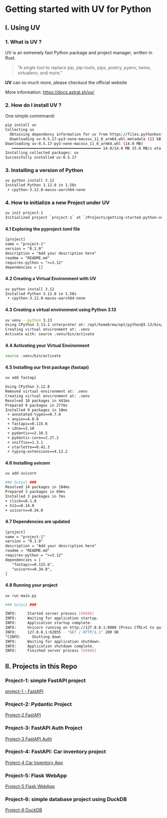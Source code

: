 # Getting started with UV for Python

## I. Using UV

### 1. What is UV ?

UV is an extremely fast Python package and project manager, written in Rust.

> "A single tool to replace pip, pip-tools, pipx, poetry, pyenv, twine, virtualenv, and more."

**UV** can so much more, please checkout the official website

More information: https://docs.astral.sh/uv/

### 2. How do I install UV ?

One simple commmand:

```bash
pip install uv
Collecting uv
  Obtaining dependency information for uv from https://files.pythonhosted.org/packages/f1/7e/4c8b7ca07945fe6ffd1a7e5d1f992b72534be69e97e20a2536d192734adc/uv-0.5.17-py3-none-macosx_11_0_arm64.whl.metadata
  Downloading uv-0.5.17-py3-none-macosx_11_0_arm64.whl.metadata (11 kB)
Downloading uv-0.5.17-py3-none-macosx_11_0_arm64.whl (14.0 MB)
   ━━━━━━━━━━━━━━━━━━━━━━━━━━━━━━━━━━━━━━━━ 14.0/14.0 MB 15.0 MB/s eta 0:00:00
Installing collected packages: uv
Successfully installed uv-0.5.17
```

### 3. Installing a version of Python

```bash
uv python install 3.12
Installed Python 3.12.8 in 1.58s
 + cpython-3.12.8-macos-aarch64-none
```

### 4. How to initialize a new Project under UV

```bash
uv init project-1
Initialized project `project-1` at `/Projects/getting-started-python-uv/project-1`
```

#### 4.1 Exploring the pyproject.toml file

```txt
[project]
name = "project-1"
version = "0.1.0"
description = "Add your description here"
readme = "README.md"
requires-python = ">=3.12"
dependencies = []

```

#### 4.2 Creating a Virtual Environment with UV

```bash
uv python install 3.12
Installed Python 3.12.8 in 1.58s
 + cpython-3.12.8-macos-aarch64-none
```

#### 4.3 Creating a virtual environment using Python 3.13

```bash
uv venv --python 3.13
Using CPython 3.13.1 interpreter at: /opt/homebrew/opt/python@3.13/bin/python3.13
Creating virtual environment at: .venv
Activate with: source .venv/bin/activate
```

#### 4.4 Activating your Virtual Environment

```bash
source .venv/bin/activate
```

#### 4.5 Installing our first package (fastapi)

```bash
uv add fastapi

Using CPython 3.12.8
Removed virtual environment at: .venv
Creating virtual environment at: .venv
Resolved 10 packages in 441ms
Prepared 9 packages in 277ms
Installed 9 packages in 10ms
 + annotated-types==0.7.0
 + anyio==4.8.0
 + fastapi==0.115.6
 + idna==3.10
 + pydantic==2.10.5
 + pydantic-core==2.27.2
 + sniffio==1.3.1
 + starlette==0.41.3
 + typing-extensions==4.12.2
```

#### 4.6 Installing uvicorn

```bash
uv add uvicorn

### Output ###
Resolved 14 packages in 184ms
Prepared 3 packages in 69ms
Installed 3 packages in 7ms
+ click==8.1.8
+ h11==0.14.0
+ uvicorn==0.34.0
```

#### 4.7 Dependencies are updated

```txt
[project]
name = "project-1"
version = "0.1.0"
description = "Add your description here"
readme = "README.md"
requires-python = ">=3.12"
dependencies = [
   "fastapi>=0.115.6",
   "uvicorn>=0.34.0",
]
```

#### 4.8 Running your project

```bash
uv run main.py

### Output ###

INFO:     Started server process [66888]
INFO:     Waiting for application startup.
INFO:     Application startup complete.
INFO:     Uvicorn running on http://127.0.0.1:8000 (Press CTRL+C to quit)
INFO:     127.0.0.1:62055 - "GET / HTTP/1.1" 200 OK
^CINFO:     Shutting down
INFO:     Waiting for application shutdown.
INFO:     Application shutdown complete.
INFO:     Finished server process [66888]
```

## II. Projects in this Repo

### Project-1: simple FastAPI project

[project-1 - FastAPI](https://github.com/inspiredevgen/getting-started-python-uv/tree/main/project-1)

### Project-2: Pydantic Project

[Project-2 FastAPI](https://github.com/inspiredevgen/getting-started-python-uv/tree/main/project-2)

### Project-3: FastAPI Auth Project

[Project-3 FastAPI Auth](https://github.com/inspiredevgen/getting-started-python-uv/tree/main/project-3)

### Project-4: FastAPI: Car inventory project

[Project-4 Car Inventory App](https://github.com/inspiredevgen/getting-started-python-uv/tree/main/project-4)

### Project-5: Flask WebApp

[Project-5 Flask WebApp](https://github.com/inspiredevgen/getting-started-python-uv/tree/main/project-5)

### Project-6: simple database project using DuckDB

[Project-6 DuckDB](https://github.com/inspiredevgen/getting-started-python-uv/tree/main/project-6)
